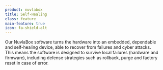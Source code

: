 ```yaml
---
product: nuvlabox
title: Self-Healing
class: feature
main-feature: true
icon: fa-shield-alt
---
```


Our NuvlaBox software turns the hardware into an embedded, dependable and self-healing device, able to recover from failures and cyber attacks.  This means the software is designed to survive local failures (hardware and firmware), including defense strategies such as rollback, purge and factory reset in case of error.

